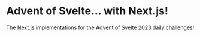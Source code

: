 # Advent of Svelte... with Next.js!

The [Next.js](https://nextjs.org) implementations for the [Advent of Svelte 2023 daily challenges](https://advent.sveltesociety.dev/)!
